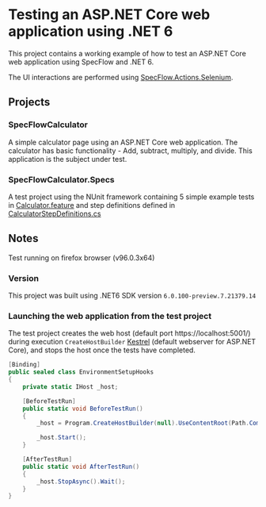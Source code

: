 # Testing an ASP.NET Core web application using .NET 6

This project contains a working example of how to test an ASP.NET Core web application using SpecFlow and .NET 6.

The UI interactions are performed using [SpecFlow.Actions.Selenium](https://github.com/SpecFlowOSS/SpecFlow.Actions/tree/main/Plugins/SpecFlow.Actions.Selenium).

## Projects

### SpecFlowCalculator

A simple calculator page using an ASP.NET Core web application. The calculator has basic functionality - Add, subtract, multiply, and divide. This application is the subject under test.

### SpecFlowCalculator.Specs

A test project using the NUnit framework containing 5 simple example tests in [Calculator.feature](./SpecFlowCalculator.Specs/Features/Calculator.feature) and step definitions defined in [CalculatorStepDefinitions.cs](./SpecFlowCalculator.Specs/Steps/CalculatorStepDefinitions.cs)

## Notes

Test running on firefox browser (v96.0.3x64)

### Version

This project was built using .NET6 SDK version ```6.0.100-preview.7.21379.14```

### Launching the web application from the test project

The test project creates the web host (default port https://localhost:5001/) during execution ```CreateHostBuilder``` [Kestrel](https://docs.microsoft.com/en-us/aspnet/core/fundamentals/servers/kestrel?view=aspnetcore-6.0) (default webserver for ASP.NET Core), and stops the host once the tests have completed.

```csharp
[Binding]
public sealed class EnvironmentSetupHooks
{
    private static IHost _host;

    [BeforeTestRun]
    public static void BeforeTestRun()
    {
        _host = Program.CreateHostBuilder(null).UseContentRoot(Path.Combine(Environment.CurrentDirectory, "../../../../SpecFlowCalculator")).Build();

        _host.Start();
    }

    [AfterTestRun]
    public static void AfterTestRun()
    {
        _host.StopAsync().Wait();
    }
}
```
